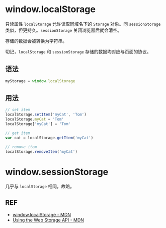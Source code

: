 # window.localStorage

只读属性 `localStorage` 允许读取同域名下的 `Storage` 对象。同 `sessionStorage` 类似，但更持久。`sessionStorage` 关闭浏览器后就会清空。

存储的数据会被转换为字符串。

切记，`localStorage` 和 `sessionStorage` 存储的数据均对应与页面的协议。

## 语法

```javascript
myStorage = window.localStorage
```

## 用法

```javascript
// set item
localStorage.setItem('myCat', 'Tom')
localStorage.myCat = 'Tom'
localStorage['myCat'] = 'Tom'

// get item
var cat = localStorage.getItem('myCat')

// remove item
localStorage.removeItem('myCat')
```

# window.sessionStorage

几乎与 `localStorage` 相同，故略。

## REF

- [window.localStorage - MDN][mdn]
- [Using the Web Storage API - MDN][api]

[mdn]: https://developer.mozilla.org/en-US/docs/Web/API/Window/localStorage
[api]: https://developer.mozilla.org/en-US/docs/Web/API/Web_Storage_API/Using_the_Web_Storage_API